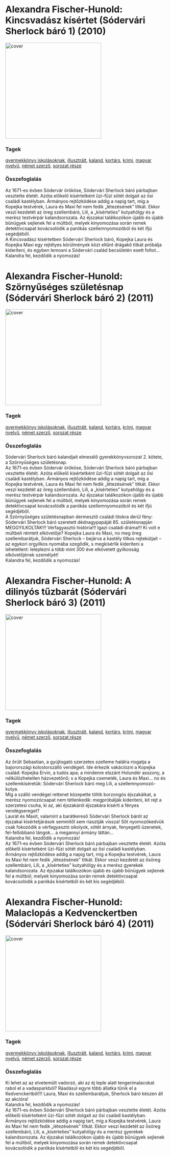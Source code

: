 # <a name="id_1414">Alexandra Fischer-Hunold: Kincsvadász kísértet (Sódervári Sherlock báró 1) (2010)</a>
<img src="https://github.com/BercziSandor/calibre_lib/raw/main/libs/main/Alexandra%20Fischer-Hunold/Kincsvadasz%20kisertet%20%281414%29/cover.jpg" alt="cover" width="300"/>

### Tagek
[gyermekkönyv iskolásoknak](https://github.com/berczisandor/calibre_lib/blob/main/main/_tags/gyermekk%c3%b6nyv%20iskol%c3%a1soknak.md), [illusztrált](https://github.com/berczisandor/calibre_lib/blob/main/main/_tags/illusztr%c3%a1lt.md), [kaland](https://github.com/berczisandor/calibre_lib/blob/main/main/_tags/kaland.md), [kortárs](https://github.com/berczisandor/calibre_lib/blob/main/main/_tags/kort%c3%a1rs.md), [krimi](https://github.com/berczisandor/calibre_lib/blob/main/main/_tags/krimi.md), [magyar nyelvű](https://github.com/berczisandor/calibre_lib/blob/main/main/_tags/magyar%20nyelv%c5%b1.md), [német szerző](https://github.com/berczisandor/calibre_lib/blob/main/main/_tags/n%c3%a9met%20szerz%c5%91.md), [sorozat része](https://github.com/berczisandor/calibre_lib/blob/main/main/_tags/sorozat%20r%c3%a9sze.md)

### Összefoglalás
<div>
<p>Az 1671-es évben Sódervár örököse, Sódervári Sherlock báró párbajban vesztette életét. Azóta előkelő kísértetként űzi-fűzi sötét dolgait az ősi családi kastélyban. Ármányos rejtőzködése addig a napig tart, míg a Kopejka testvérek, Laura és Maxi fel nem fedik „létezésének” titkát. Ekkor veszi kezdetét az öreg szellembáró, Lili, a „kísérteties” kutyahölgy és a merész testvérpár kalandsorozata. Az éjszakai találkozókon újabb és újabb bűnügyek sejlenek fel a múltból, melyek kinyomozása során remek detektívcsapat kovácsolódik a parókás szellemnyomozóból és két ifjú segédjéből.<br>A Kincsvadász kísértetben Sódervári Sherlock báró, Kopejka Laura és Kopejka Maxi egy rejtélyes körülmények közt eltűnt drágakő titkát próbálja kideríteni, és egyben lemosni a Sódervári család becsületén esett foltot…<br>Kalandra fel, kezdődik a nyomozás!</p></div>


# <a name="id_1415">Alexandra Fischer-Hunold: Szörnyűséges születésnap (Sódervári Sherlock báró 2) (2011)</a>
<img src="https://github.com/BercziSandor/calibre_lib/raw/main/libs/main/Alexandra%20Fischer-Hunold/Szornyuseges%20szuletesnap%20%281415%29/cover.jpg" alt="cover" width="300"/>

### Tagek
[gyermekkönyv iskolásoknak](https://github.com/berczisandor/calibre_lib/blob/main/main/_tags/gyermekk%c3%b6nyv%20iskol%c3%a1soknak.md), [illusztrált](https://github.com/berczisandor/calibre_lib/blob/main/main/_tags/illusztr%c3%a1lt.md), [kaland](https://github.com/berczisandor/calibre_lib/blob/main/main/_tags/kaland.md), [kortárs](https://github.com/berczisandor/calibre_lib/blob/main/main/_tags/kort%c3%a1rs.md), [krimi](https://github.com/berczisandor/calibre_lib/blob/main/main/_tags/krimi.md), [magyar nyelvű](https://github.com/berczisandor/calibre_lib/blob/main/main/_tags/magyar%20nyelv%c5%b1.md), [német szerző](https://github.com/berczisandor/calibre_lib/blob/main/main/_tags/n%c3%a9met%20szerz%c5%91.md), [sorozat része](https://github.com/berczisandor/calibre_lib/blob/main/main/_tags/sorozat%20r%c3%a9sze.md)

### Összefoglalás
<div>
<p>Sódervári ​Sherlock báró kalandjait elmesélő gyerekkönyvsorozat 2. kötete, a Szörnyűséges születésnap.<br>Az 1671-es évben Sódervár örököse, Sódervári Sherlock báró párbajban vesztette életét. Azóta előkelő kísértetként űzi-fűzi sötét dolgait az ősi családi kastélyban. Ármányos rejtőzködése addig a napig tart, míg a Kopejka testvérek, Laura és Maxi fel nem fedik „létezésének” titkát. Ekkor veszi kezdetét az öreg szellembáró, Lili, a „kísérteties” kutyahölgy és a merész testvérpár kalandsorozata. Az éjszakai találkozókon újabb és újabb bűnügyek sejlenek fel a múltból, melyek kinyomozása során remek detektívcsapat kovácsolódik a parókás szellemnyomozóból és két ifjú segédjéből.<br>A Szörnyűséges születésnapban dermesztő családi titokra derül fény: Sódervári Sherlock báró szeretett dédnagypapáját 85. születésnapján MEGGYILKOLTÁK!!! Vérfagyasztó história!!! Igazi családi dráma!!! Ki volt e múltbeli rémtett elkövetője? Kopejka Laura és Maxi, no meg öreg szellembarátjuk, Sódervári Sherlock – bejárva a kastély titkos rejtekútjait – az egykori orgyilkos nyomába szegődik, s megkísérlik kideríteni a lehetetlent: leleplezni a több mint 300 éve elkövetett gyilkosság elkövetőjének személyét!<br>Kalandra fel, kezdődik a nyomozás!</p></div>


# <a name="id_1416">Alexandra Fischer-Hunold: A dilinyós tűzbarát (Sódervári Sherlock báró 3) (2011)</a>
<img src="https://github.com/BercziSandor/calibre_lib/raw/main/libs/main/Alexandra%20Fischer-Hunold/A%20dilinyos%20tuzbarat%20%281416%29/cover.jpg" alt="cover" width="300"/>

### Tagek
[gyermekkönyv iskolásoknak](https://github.com/berczisandor/calibre_lib/blob/main/main/_tags/gyermekk%c3%b6nyv%20iskol%c3%a1soknak.md), [illusztrált](https://github.com/berczisandor/calibre_lib/blob/main/main/_tags/illusztr%c3%a1lt.md), [kaland](https://github.com/berczisandor/calibre_lib/blob/main/main/_tags/kaland.md), [kortárs](https://github.com/berczisandor/calibre_lib/blob/main/main/_tags/kort%c3%a1rs.md), [krimi](https://github.com/berczisandor/calibre_lib/blob/main/main/_tags/krimi.md), [magyar nyelvű](https://github.com/berczisandor/calibre_lib/blob/main/main/_tags/magyar%20nyelv%c5%b1.md), [német szerző](https://github.com/berczisandor/calibre_lib/blob/main/main/_tags/n%c3%a9met%20szerz%c5%91.md), [sorozat része](https://github.com/berczisandor/calibre_lib/blob/main/main/_tags/sorozat%20r%c3%a9sze.md)

### Összefoglalás
<div>
<p>Az ​őrült Sebastian, a gyújtogató szerzetes szelleme halálra riogatja a bajorországi kolostorszálló vendégeit. Ide érkezik vakációzni a Kopejka család: Kopejka Ervin, a tudós apa; a mindenre elszánt Holundér asszony, a nélkülözhetetlen házvezetőnő; s a Kopejka csemeték, Laura és Maxi… no és szellemkíséretük: Sódervári Sherlock báró meg Lili, a szellemnyomozó-kutya. <br>Míg a szálló vendégei rettenet közepette töltik borzongós éjszakáikat, a merész nyomozócsapat nem tétlenkedik: megpróbálják kideríteni, kit rejt a szerzetesi csuha, ki az, aki éjszakáról éjszakára kísérti a fényes vendégsereget? <br>Laurát és Maxit, valamint a barátkereső Sódervári Sherlock bárót az éjszakai kísértetjárások semmitől sem riasztják vissza! Sőt nyomozókedvük csak fokozódik a vérfagyasztó sikolyok, sötét árnyak, fenyegető üzenetek, fel-fellobbanó lángok… a megannyi ármány láttán… <br>Kalandra fel, kezdődik a nyomozás! <br>Az 1671-es évben Sódervári Sherlock báró párbajban vesztette életét. Azóta előkelő kísértetként űzi-fűzi sötét dolgait az ősi családi kastélyban. Ármányos rejtőzködése addig a napig tart, míg a Kopejka testvérek, Laura és Maxi fel nem fedik „létezésének” titkát. Ekkor veszi kezdetét az ősöreg szellembáró, Lili, a „kísérteties” kutyahölgy és a merész gyerekek kalandsorozata. Az éjszakai találkozókon újabb és újabb bűnügyek sejlenek fel a múltból, melyek kinyomozása során remek detektívcsapat kovácsolódik a parókás kísértetből és két kis segédjéből.</p></div>


# <a name="id_1417">Alexandra Fischer-Hunold: Malaclopás a Kedvenckertben (Sódervári Sherlock báró 4) (2011)</a>
<img src="https://github.com/BercziSandor/calibre_lib/raw/main/libs/main/Alexandra%20Fischer-Hunold/Malaclopas%20a%20Kedvenckertben%20%281417%29/cover.jpg" alt="cover" width="300"/>

### Tagek
[gyermekkönyv iskolásoknak](https://github.com/berczisandor/calibre_lib/blob/main/main/_tags/gyermekk%c3%b6nyv%20iskol%c3%a1soknak.md), [illusztrált](https://github.com/berczisandor/calibre_lib/blob/main/main/_tags/illusztr%c3%a1lt.md), [kaland](https://github.com/berczisandor/calibre_lib/blob/main/main/_tags/kaland.md), [kortárs](https://github.com/berczisandor/calibre_lib/blob/main/main/_tags/kort%c3%a1rs.md), [krimi](https://github.com/berczisandor/calibre_lib/blob/main/main/_tags/krimi.md), [magyar nyelvű](https://github.com/berczisandor/calibre_lib/blob/main/main/_tags/magyar%20nyelv%c5%b1.md), [német szerző](https://github.com/berczisandor/calibre_lib/blob/main/main/_tags/n%c3%a9met%20szerz%c5%91.md), [sorozat része](https://github.com/berczisandor/calibre_lib/blob/main/main/_tags/sorozat%20r%c3%a9sze.md)

### Összefoglalás
<div>
<p>Ki lehet az az elvetemült vadorzó, aki az éj leple alatt tengerimalacokat rabol el a vadasparkból? Ráadásul egyre több állatka tűnik el a Kedvenckertből!!! Laura, Maxi és szellembarátjuk, Sherlock báró készen áll az akcióra! <br>Kalandra fel, kezdődik a nyomozás! <br>Az 1671-es évben Sódervári Sherlock báró párbajban vesztette életét. Azóta előkelő kísértetként űzi-fűzi sötét dolgait az ősi családi kastélyban. Ármányos rejtőzködése addig a napig tart, míg a Kopejka testvérek, Laura és Maxi fel nem fedik „létezésének” titkát. Ekkor veszi kezdetét az ősöreg szellembáró, Lili, a „kísérteties” kutyahölgy és a merész gyerekek kalandsorozata. Az éjszakai találkozókon újabb és újabb bűnügyek sejlenek fel a múltból, melyek kinyomozása során remek detektívcsapat kovácsolódik a parókás kísértetből és két kis segédjéből.</p></div>


